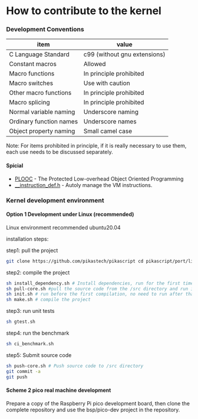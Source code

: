 # How to contribute to the kernel

### Development Conventions
| item | value |
| --- | --- |
|C Language Standard | c99 (without gnu extensions) |
|Constant macros | Allowed |
|Macro functions | In principle prohibited |
|Macro switches | Use with caution |
|Other macro functions | In principle prohibited |
|Macro splicing | In principle prohibited |
|Normal variable naming | Underscore naming |
|Ordinary function names | Underscore names |
|Object property naming | Small camel case |

Note: For items prohibited in principle, if it is really necessary to use them, each use needs to be discussed separately.

#### Spicial
- [PLOOC](https://github.com/GorgonMeducer/PLOOC) - The Protected Low-overhead Object Oriented Programming
- [__instruction_def.h](https://github.com/pikasTech/pikascript/blob/master/src/__instruction_def.h) - Autoly manage the VM instructions.

### Kernel development environment
#### Option 1 Development under Linux (recommended)
Linux environment recommended ubuntu20.04

installation steps:

step1: pull the project
```bash
git clone https://github.com/pikastech/pikascript cd pikascript/port/linux
````
step2: compile the project
```bash
sh install_dependency.sh # Install dependencies, run for the first time
sh pull-core.sh #pull the source code from the /src directory and run it for the first time
sh init.sh # run before the first compilation, no need to run after that
sh make.sh # compile the project
````
step3: run unit tests
```bash
sh gtest.sh
````
step4: run the benchmark
```bash
sh ci_benchmark.sh
````
step5: Submit source code
```bash
sh push-core.sh # Push source code to /src directory
git commit -a
git push
````
#### Scheme 2 pico real machine development
Prepare a copy of the Raspberry Pi pico development board, then clone the complete repository and use the bsp/pico-dev project in the repository.
